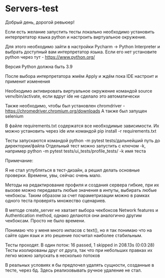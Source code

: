# Servers-test

Добрый день, дорогой ревьюер!

Если есть желание запустить тесты локально  необходимо установить интерпретатор языка python 
и настроить виртуальное окружение.

Для этого необходимо зайти в настройки Pycharm → Python Interpreter и выбрать доступный вам интерпретатор языка. 
Если его нет установите python через тут - https://www.python.org/

Версия Python должна быть 3.9

После выбора интерпретатора жмём Apply и ждём пока IDE настроит и применит изменения

Необходимо активировать виртуальное окружение командой source venv/bin/activate, если вдруг ide не сделало это 
автоматически

Также необходимо, чтобы был установлен chromdriver - https://chromedriver.chromium.org/downloads
А также был запущен selenium 

В файле requirements.txt содержатся все необходимые зависимости. Их можно установить через ide или командой 
pip install -r requirements.txt

Тесты запускаются командой python -m pytest tests/дальнейший путь до директории/файла
Отдельный тест можно запустить с ключом -k, например python -m pytest tests/ui_tests/profile_tests/ -k имя теста


Примечание: 

Я не стал углубляться в тест-дизайн, а решил делать основные проверки. 
Времени, увы, сейчас очень мало. 

Методы на редактирование профиля и создания сервера гибкие, при их вызове можно передавать любые значения в инпуты,
выбирать любые чекбоксы. Таким образом за счет параметризации можно в рамках одного теста проверять множество сценариев.

В методе create_server не хватает выбора чекбоксов Network features и Authentication method, однако делаются 
они аналогично другим чекбоксам. Просто не было времени. 

Понимаю что у меня много икпасов с text(), но я так понимаю что на сайте один язык и это решение 
посчитал наиболее стабильным.

Тесты проходят. В один поток: 16 passed, 1 skipped in 208.13s (0:03:28)
Тесты изолированы друг от друга, так что при небольших правках их легко можно запускать в несколько потоков

В реальных условиях я бы предпочел удалять сущности, созданные в тесте, через бд. Здесь реализовывать ручное удаление
не стал. 
